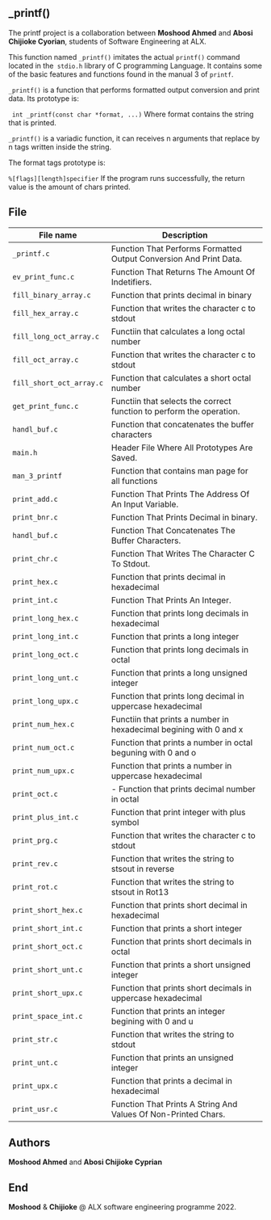 ## _printf()
The printf project is a collaboration between **Moshood Ahmed** and **Abosi Chijioke Cyorian**, students of Software Engineering at ALX.

This function named `_printf()` imitates the actual `printf()` command located in the` stdio.h` library of C programming Language. It contains some of the basic features and functions found in the manual 3 of `printf`.

`_printf()` is a function that performs formatted output conversion and print data. Its prototype is:

 ` int _printf(const char *format, ...)`
Where format contains the string that is printed.

`_printf()` is a variadic function, it can receives n arguments that replace by n tags written inside the string.

The format tags prototype is:

`%[flags][length]specifier`
If the program runs successfully, the return value is the amount of chars printed.

## File
**File name** | **Description**
--- | ---
`_printf.c` | Function That Performs Formatted Output Conversion And Print Data.
`ev_print_func.c` | Function That Returns The Amount Of Indetifiers.
`fill_binary_array.c` | Function that prints decimal in binary
`fill_hex_array.c` | Function that writes the character c to stdout
`fill_long_oct_array.c` |  Functiin that calculates a long octal number
`fill_oct_array.c` | Function that writes the character c to stdout
`fill_short_oct_array.c` | Function that calculates a short octal number
`get_print_func.c` | Functiin that selects the correct function to perform the operation.
`handl_buf.c` | Function that concatenates the buffer characters
`main.h` | Header File Where All Prototypes Are Saved.
`man_3_printf` | Function that contains man page for all functions
`print_add.c` | Function That Prints The Address Of An Input Variable.
`print_bnr.c` | Function That Prints Decimal in binary.
`handl_buf.c` | Function That Concatenates The Buffer Characters.
`print_chr.c` | Function That Writes The Character C To Stdout.
`print_hex.c` | Function that prints decimal in hexadecimal
`print_int.c` | Function That Prints An Integer.
`print_long_hex.c` | Function that prints long decimals in hexadecimal
`print_long_int.c` | Function that prints a long integer
`print_long_oct.c` | Function that prints long decimals in octal
`print_long_unt.c` | Function that prints a long unsigned integer
`print_long_upx.c` | Function that prints long decimal in uppercase hexadecimal
`print_num_hex.c` | Functiin that prints a number in hexadecimal begining with 0 and x
`print_num_oct.c` | Function that prints a number in octal beguning with 0 and o
`print_num_upx.c` | Function that prints a number in uppercase hexadecimal
`print_oct.c` | - Function that prints decimal number in octal
`print_plus_int.c` | Function that print integer with plus symbol
`print_prg.c` | Function that writes the character c to stdout
`print_rev.c` | Function that writes the string to stsout in reverse
`print_rot.c` | Function that writes the string to stsout in Rot13
`print_short_hex.c` | Function that prints short decimal in hexadecimal
`print_short_int.c` | Function that prints a short integer
`print_short_oct.c` | Function that prints short decimals in octal
`print_short_unt.c` | Function that prints a short unsigned integer
`print_short_upx.c` | Function that prints short decimals in uppercase hexadecimal
`print_space_int.c` | Function that prints an integer begining with 0 and u
`print_str.c` | Function that writes the string to stdout
`print_unt.c` | Function that prints an unsigned integer
`print_upx.c` | Function that prints a decimal in hexadecimal
`print_usr.c` | Function That Prints A String And Values Of Non-Printed Chars.

## Authors
**Moshood Ahmed** and **Abosi Chijioke Cyprian**

## End
**Moshood** & **Chijioke** @ ALX software engineering programme 2022.

